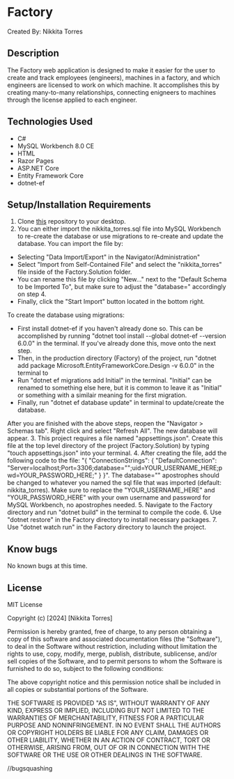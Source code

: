 # Factory

Created By: Nikkita Torres

## Description 

The Factory web application is designed to make it easier for the user to create and track employees (engineers), machines in a factory, and which engineers are licensed to work on which machine. It accomplishes this by creating many-to-many relationships, connecting enigneers to machines through the license applied to each engineer.

## Technologies Used

* C#
* MySQL Workbench 8.0 CE
* HTML
* Razor Pages
* ASP.NET Core
* Entity Framework Core
* dotnet-ef

## Setup/Installation Requirements

1. Clone [this](https://github.com/NikkitaTorres/SillystringFactory.git) repository to your desktop.
2. You can either import the nikkita_torres.sql file into MySQL Workbench to re-create the database or use migrations to re-create and update the database. You can import the file by:

- Selecting "Data Import/Export" in the Navigator/Administration"
- Select "Import from Self-Contained File" and select the "nikkita_torres" file inside of the Factory.Solution folder.
- You can rename this file by clicking "New..." next to the "Default Schema to be Imported To", but make sure to adjust the "database=" accordingly on step 4.
- Finally, click the "Start Import" button located in the bottom right.

To create the database using migrations:
- First install dotnet-ef if you haven't already done so. This can be accomplished by running "dotnet tool install --global dotnet-ef --version 6.0.0" in the terminal. If you've already done this, move onto the next step.
- Then, in the production directory (Factory) of the project, run "dotnet add package Microsoft.EntityFrameworkCore.Design -v 6.0.0" in the terminal to 
- Run "dotnet ef migrations add Initial" in the terminal. "Initial" can be renamed to something else here, but it is common to leave it as "Initial" or something with a similair meaning for the first migration.
- Finally, run "dotnet ef database update" in terminal to update/create the database.

After you are finished with the above steps, reopen the "Navigator > Schemas tab". Right click and select "Refresh All". The new database will appear.
3. This project requires a file named "appsettings.json". Create this file at the top level directory of the project (Factory.Solution) by typing "touch appsettings.json" into your terminal.
4. After creating the file, add the following code to the file: "{
  "ConnectionStrings": {
    "DefaultConnection": "Server=localhost;Port=3306;database="";uid=YOUR_USERNAME_HERE;pwd=YOUR_PASSWORD_HERE;"
  }
}".
The database="" apostrophes should be changed to whatever you named the sql file that was imported (default: nikkita_torres). Make sure to replace the "YOUR_USERNAME_HERE" and "YOUR_PASSWORD_HERE" with your own username and password for MySQL Workbench, no apostrophes needed.
5. Navigate to the Factory directory and run "dotnet build" in the terminal to compile the code.
6. Use "dotnet restore" in the Factory directory to install necessary packages.
7. Use "dotnet watch run" in the Factory directory to launch the project.

## Know bugs

No known bugs at this time.

## License

MIT License

Copyright (c) [2024] [Nikkita Torres]

Permission is hereby granted, free of charge, to any person obtaining a copy of this software and associated documentation files (the "Software"), to deal in the Software without restriction, including without limitation the rights to use, copy, modify, merge, publish, distribute, sublicense, and/or sell copies of the Software, and to permit persons to whom the Software is furnished to do so, subject to the following conditions:

The above copyright notice and this permission notice shall be included in all copies or substantial portions of the Software.

THE SOFTWARE IS PROVIDED "AS IS", WITHOUT WARRANTY OF ANY KIND, EXPRESS OR IMPLIED, INCLUDING BUT NOT LIMITED TO THE WARRANTIES OF MERCHANTABILITY, FITNESS FOR A PARTICULAR PURPOSE AND NONINFRINGEMENT. IN NO EVENT SHALL THE AUTHORS OR COPYRIGHT HOLDERS BE LIABLE FOR ANY CLAIM, DAMAGES OR OTHER LIABILITY, WHETHER IN AN ACTION OF CONTRACT, TORT OR OTHERWISE, ARISING FROM, OUT OF OR IN CONNECTION WITH THE SOFTWARE OR THE USE OR OTHER DEALINGS IN THE SOFTWARE.


//bugsquashing